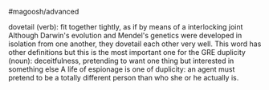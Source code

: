 #magoosh/advanced

dovetail (verb): fit together tightly, as if by means of a interlocking joint 
Although Darwin's evolution and Mendel's genetics were developed in isolation from one another, they 
dovetail each other very well. 
This word has other definitions but this is the most important one for the GRE 
duplicity (noun): deceitfulness, pretending to want one thing but interested in something else 
A life of espionage is one of duplicity: an agent must pretend to be a totally different person than who 
she or he actually is. 

